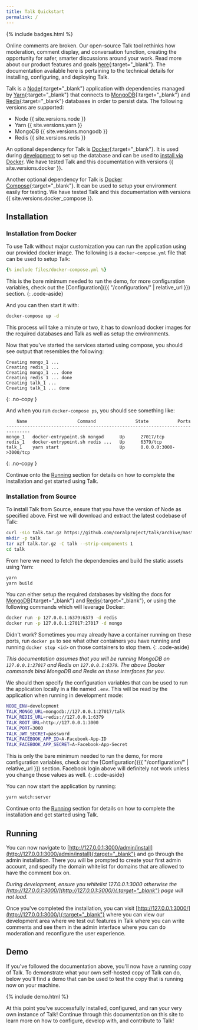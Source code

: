 ```yaml
---
title: Talk Quickstart
permalink: /
---
```


{% include badges.html %}

Online comments are broken. Our open-source Talk tool rethinks how moderation,
comment display, and conversation function, creating the opportunity for safer,
smarter discussions around your work. Read more about our product features and
goals [here](https://coralproject.net/products/talk.html){:target="_blank"}. The
documentation available here is pertaining to the technical details for
installing, configuring, and deploying Talk.

Talk is a [Node](https://nodejs.org/){:target="_blank"} application with
dependencies managed by
[Yarn](https://yarnpkg.com/en/docs/install){:target="_blank"} that connects to
[MongoDB](https://docs.mongodb.com/manual/installation/){:target="_blank"} and
[Redis](https://redis.io/topics/quickstart){:target="_blank"} databases in order
to persist data. The following versions are supported:

- Node {{ site.versions.node }}
- Yarn {{ site.versions.yarn }}
- MongoDB {{ site.versions.mongodb }}
- Redis {{ site.versions.redis }}

An optional dependency for Talk is
[Docker](https://www.docker.com/community-edition#/download){:target="_blank"}.
It is used during [development](#development) to set up the database and can be
used to [install via Docker](#installation-from-docker).  We have tested Talk
and this documentation with versions {{ site.versions.docker }}.

Another optional dependency for Talk is
[Docker Compose](https://docs.docker.com/compose/install/){:target="_blank"}. It
can be used to setup your environment easily for testing. We have tested Talk
and this documentation with versions {{ site.versions.docker_compose }}.

## Installation

### Installation from Docker

To use Talk without major customization you can run the application using our
provided docker image. The following is a `docker-compose.yml` file that can
be used to setup Talk:

```yml
{% include files/docker-compose.yml %}
```

This is the bare minimum needed to run the demo, for more configuration
variables, check out the [Configuration]({{ "/configuration/" | relative_url }}) section.
{: .code-aside}

And you can then start it with:

```bash
docker-compose up -d
```

This process will take a minute or two, it has to download docker images for the
required databases and Talk as well as setup the environments.

Now that you've started the services started using compose, you should see
output that resembles the following:

```
Creating mongo_1 ...
Creating redis_1 ...
Creating mongo_1 ... done
Creating redis_1 ... done
Creating talk_1 ...
Creating talk_1 ... done
```
{: .no-copy }

And when you run `docker-compose ps`, you should see something like:

```
    Name                   Command               State           Ports
-------------------------------------------------------------------------------
mongo_1   docker-entrypoint.sh mongod      Up      27017/tcp
redis_1   docker-entrypoint.sh redis ...   Up      6379/tcp
talk_1    yarn start                       Up      0.0.0.0:3000->3000/tcp
```
{: .no-copy }

Continue onto the [Running](#running) section for details on how to complete the
installation and get started using Talk.

### Installation from Source

To install Talk from Source, ensure that you have the version of Node as
specified above. First we will download and extract the latest codebase of Talk:

```bash
curl -sLo talk.tar.gz https://github.com/coralproject/talk/archive/master.tar.gz
mkdir -p talk
tar xzf talk.tar.gz -C talk --strip-components 1
cd talk
```

From here we need to fetch the dependencies and build the static assets using
Yarn:

```bash
yarn
yarn build
```

You can either setup the required databases by visiting the docs for [MongoDB](https://docs.mongodb.com/manual/installation/){:target="_blank"} and
[Redis](https://redis.io/topics/quickstart){:target="_blank"}, or using the following commands which will leverage Docker:

```bash
docker run -p 127.0.0.1:6379:6379 -d redis
docker run -p 127.0.0.1:27017:27017 -d mongo
```

Didn't work? Sometimes you may already have a container running on these ports,
run `docker ps` to see what other containers you have running and running
`docker stop <id>` on those containers to stop them.
{: .code-aside}

_This documentation assumes that you will be running MongoDB on
`127.0.0.1:27017` and Redis on `127.0.0.1:6379`. The above Docker commands bind
MongoDB and Redis on these interfaces for you._

We should then specify the configuration variables that can be used to run the
application locally in a file named `.env`. This will be read by the application
when running in development mode:

```bash
NODE_ENV=development
TALK_MONGO_URL=mongodb://127.0.0.1:27017/talk
TALK_REDIS_URL=redis://127.0.0.1:6379
TALK_ROOT_URL=http://127.0.0.1:3000
TALK_PORT=3000
TALK_JWT_SECRET=password
TALK_FACEBOOK_APP_ID=A-Facebook-App-ID
TALK_FACEBOOK_APP_SECRET=A-Facebook-App-Secret
```

This is only the bare minimum needed to run the demo, for more configuration
variables, check out the [Configuration]({{ "/configuration/" | relative_url }}) section. Facebook login above
will definitely not work unless you change those values as well.
{: .code-aside}

You can now start the application by running:

```bash
yarn watch:server
```

Continue onto the [Running](#running) section for details on how to complete the
installation and get started using Talk.

## Running

You can now navigate to
[http://127.0.0.1:3000/admin/install](http://127.0.0.1:3000/admin/install){:target="_blank"}
and go through the admin installation. There you will be prompted to create your
first admin account, and specify the domain whitelist for domains that are
allowed to have the comment box on.

_During development, ensure you whitelist 127.0.0.1:3000 otherwise the
[http://127.0.0.1:3000/](http://127.0.0.1:3000/){:target="_blank"} page will not
load._

Once you've completed the installation, you can visit
[http://127.0.0.1:3000/](http://127.0.0.1:3000/){:target="_blank"} where you can
view our development area where we test out features in Talk where you can write
comments and see them in the admin interface where you can do moderation and
reconfigure the user experience.

## Demo

If you've followed the documentation above, you'll now have a running copy of
Talk. To demonstrate what your own self-hosted copy of Talk can do, below
you'll find a demo that can be used to test the copy that is running now on your
machine.

{% include demo.html %}

At this point you've successfully installed, configured, and ran your very own
instance of Talk! Continue through this documentation on this site to learn more
on how to configure, develop with, and contribute to Talk!
